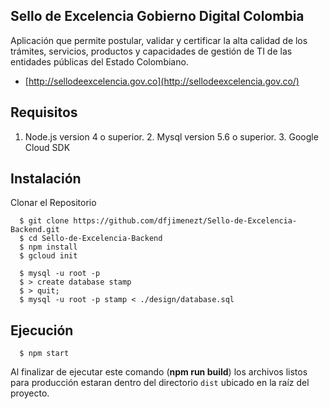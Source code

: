 ## Sello de Excelencia Gobierno Digital Colombia
Aplicación que permite postular, validar y certificar la alta calidad de los trámites, servicios, productos y capacidades de gestión de TI de las entidades públicas del Estado Colombiano.

* [http://sellodeexcelencia.gov.co](http://sellodeexcelencia.gov.co/)

## Requisitos
  1. Node.js version 4 o superior.
	2. Mysql version 5.6 o superior.
	3. Google Cloud SDK

## Instalación
Clonar el Repositorio
```shell
  $ git clone https://github.com/dfjimenezt/Sello-de-Excelencia-Backend.git
  $ cd Sello-de-Excelencia-Backend
  $ npm install
  $ gcloud init
```

```shell
  $ mysql -u root -p
  $ > create database stamp
  $ > quit;
  $ mysql -u root -p stamp < ./design/database.sql
```


## Ejecución
```shell
  $ npm start
```
Al finalizar de ejecutar este comando (**npm run build**) los archivos listos para producción estaran dentro del directorio ```dist``` ubicado en la raíz del proyecto.
